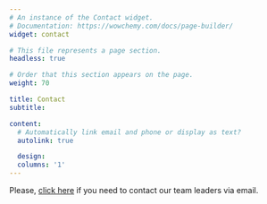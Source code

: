```yaml
---
# An instance of the Contact widget.
# Documentation: https://wowchemy.com/docs/page-builder/
widget: contact

# This file represents a page section.
headless: true

# Order that this section appears on the page.
weight: 70

title: Contact
subtitle:

content:
  # Automatically link email and phone or display as text?
  autolink: true

  design:
  columns: '1'
---
```


Please, [click here](https://www.csun.edu/health-human-development/kinesiology/ctbf-program-contact-form) if you need to contact our team leaders via email.
